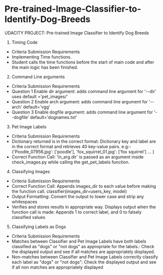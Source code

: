 # Pre-trained-Image-Classifier-to-Identify-Dog-Breeds
UDACITY PROJECT: Pre-trained Image Classifier to Identify Dog Breeds


1. Timing Code
- Criteria	Submission Requirements
- Implementing Time functions.
- Student calls the time functions before the start of main code and after the main logic has been finished.

2. Command Line arguments
- Criteria	Submission Requirements
- Question 1 Enable dir argument: adds command line argument for '--dir' uses default ='pet_images/'
- Question 2 Enable arch argument: adds command line argument for '--arch' default='vgg'
- Question 3 Enable dogfile argument: adds command line argument for '--dogfile' default='dognames.txt'

3. Pet Image Labels
- Criteria	Submission Requirements
- Dictionary returned is in the correct format: Dictionary key and label are in the correct format and retrieves 40 key-value pairs. e.g:- {'Poodle_07956.jpg': ['poodle'], 'fox_squirrel_01.jpg': ['fox squirrel'] ... }
- Correct Function Call: 'in_arg.dir' is passed as an argument inside check_images.py while calling the get_pet_labels function.

4. Classifying Images
- Criteria	Submission Requirements
- Correct Function Call: Appends images_dir to each value before making the function call. classifier(images_dir+users_key, model)
- Output Formatting: Convert the output to lower case and strip any whitespaces
- Verifies and stores results in appropriate way. Displays output when the function call is made: Appends 1 to correct label, and 0 to falsely classified values

5. Classifying Labels as Dogs
- Criteria	Submission Requirements
- Matches between Classifier and Pet Image Labels have both labels classified as "dogs" or "not dogs" as appropriate for the labels.: Check the displayed output and see if all matches are appropriately displayed.
- Non-matches between Classifier and Pet Image Labels correctly classify each label as "dogs" or "not dogs": Check the displayed output and see if all non matches are appropriately displayed